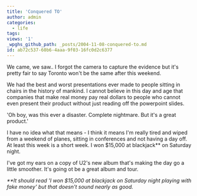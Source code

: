 ```yaml
---
title: 'Conquered TO'
author: admin
categories:
  - life
tags: 
views: '1'
_wpghs_github_path: _posts/2004-11-08-conquered-to.md
id: ab72c537-60b6-4aaa-9f03-16fc0d2c6377
---
```

<p>We came, we saw..  I forgot the camera to capture the evidence but it's pretty fair to say Toronto won't be the same after this weekend.</p>
<p>We had the best and worst presentations ever made to people sitting in chairs in the history of mankind.  I cannot believe in this day and age that companies that make real money pay real dollars to people who cannot even present their product without just reading off the powerpoint slides.</p>
<p>'Oh boy, was this ever a disaster.  Complete nightmare.  But it's a great product.'</p>
<p>I have no idea what that means - I think it means I'm really tired and wiped from a weekend of planes, sitting in conferences and not having a day off.  At least this week is a short week.  I won $15,000 at blackjack** on Saturday night.</p>
<p>I've got my ears on a copy of U2's new album that's making the day go a little smoother.  It's going ot be a great album and tour.</p>
<p><i>**It should read 'I won $15,000 at blackjack on Saturday night playing with fake money' but that doesn't sound nearly as good.</i></p>
